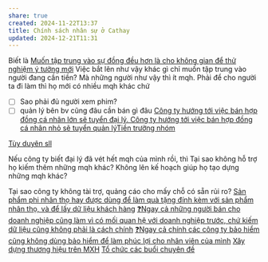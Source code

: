 ```yaml
---
share: true
created: 2024-11-22T13:37
title: Chính sách nhân sự ở Cathay
updated: 2024-12-21T11:31
---
```

Biết là [Muốn tập trung vào sự đồng đều hơn là cho không gian để thử nghiệm ý tưởng mới](./Minh%20b%E1%BA%A1ch%20v%C3%A0%20r%C3%A0ng%20bu%E1%BB%99c/Mu%E1%BB%91n%20t%E1%BA%ADp%20trung%20v%C3%A0o%20s%E1%BB%B1%20%C4%91%E1%BB%93ng%20%C4%91%E1%BB%81u%20h%C6%A1n%20l%C3%A0%20cho%20kh%C3%B4ng%20gian%20%C4%91%E1%BB%83%20th%E1%BB%AD%20nghi%E1%BB%87m%20%C3%BD%20t%C6%B0%E1%BB%9Fng%20m%E1%BB%9Bi.md)
Việc bắt lên như vậy khác gì chỉ muốn tập trung vào người đang cần tiền? Mà những người như vậy thì ít mqh. Phải để cho người ta đi làm thì họ mới có nhiều mqh khác chứ

- [ ] Sao phải đủ người xem phim? 
- [ ] quản lý bên bv cũng đâu cần bán gì đâu [Công ty hướng tới việc bán hợp đồng cá nhân lớn sẽ tuyển đại lý. Công ty hướng tới việc bán hợp đồng cá nhân nhỏ sẽ tuyển quản lý](../../Chi%E1%BA%BFn%20l%C6%B0%E1%BB%A3c/C%C3%B4ng%20ty%20h%C6%B0%E1%BB%9Bng%20t%E1%BB%9Bi%20vi%E1%BB%87c%20b%C3%A1n%20h%E1%BB%A3p%20%C4%91%E1%BB%93ng%20c%C3%A1%20nh%C3%A2n%20l%E1%BB%9Bn%20s%E1%BA%BD%20tuy%E1%BB%83n%20%C4%91%E1%BA%A1i%20l%C3%BD.%20C%C3%B4ng%20ty%20h%C6%B0%E1%BB%9Bng%20t%E1%BB%9Bi%20vi%E1%BB%87c%20b%C3%A1n%20h%E1%BB%A3p%20%C4%91%E1%BB%93ng%20c%C3%A1%20nh%C3%A2n%20nh%E1%BB%8F%20s%E1%BA%BD%20tuy%E1%BB%83n%20qu%E1%BA%A3n%20l%C3%BD.md)[Tiền trưởng nhóm](../B%E1%BA%A3o%20Vi%E1%BB%87t/Ti%E1%BB%81n%20tr%C6%B0%E1%BB%9Fng%20nh%C3%B3m/index.md)

[Tùy duyên sll](../../Chi%E1%BA%BFn%20l%C6%B0%E1%BB%A3c/T%C3%B9y%20duy%C3%AAn%20sll.md)

Nếu công ty biết đại lý đã vét hết mqh của mình rồi, thì Tại sao không hỗ trợ họ kiếm thêm những mqh khác? Không lên kế hoạch giúp họ tạo dựng những mqh khác?

Tại sao công ty không tài trợ, quảng cáo cho mấy chỗ có sẵn rủi ro? 
[Sản phẩm phi nhân thọ hay được dùng để làm quà tặng đính kèm với sản phẩm nhân thọ, và để lấy dữ liệu khách hàng](../../../../../%E2%9A%A1Hi%E1%BB%83u%20bi%E1%BA%BFt%20s%C3%A2u/T%E1%BB%95%20ch%E1%BB%A9c%20t%C3%A0i%20ch%C3%ADnh/B%E1%BA%A3o%20hi%E1%BB%83m/Chi%E1%BA%BFn%20l%C6%B0%E1%BB%A3c%20ph%C3%A1t%20tri%E1%BB%83n%20th%E1%BB%8B%20tr%C6%B0%E1%BB%9Dng/S%E1%BA%A3n%20ph%E1%BA%A9m%20phi%20nh%C3%A2n%20th%E1%BB%8D%20hay%20%C4%91%C6%B0%E1%BB%A3c%20d%C3%B9ng%20%C4%91%E1%BB%83%20l%C3%A0m%20qu%C3%A0%20t%E1%BA%B7ng%20%C4%91%C3%ADnh%20k%C3%A8m%20v%E1%BB%9Bi%20s%E1%BA%A3n%20ph%E1%BA%A9m%20nh%C3%A2n%20th%E1%BB%8D,%20v%C3%A0%20%C4%91%E1%BB%83%20l%E1%BA%A5y%20d%E1%BB%AF%20li%E1%BB%87u%20kh%C3%A1ch%20h%C3%A0ng.md)
[❓Ngay cả những người bán cho doanh nghiệp cũng làm vì có mối quan hệ với doanh nghiệp trước, chứ kiếm dữ liệu cũng không phải là cách chính](../../Chi%E1%BA%BFn%20l%C6%B0%E1%BB%A3c/%E2%9D%93Ngay%20c%E1%BA%A3%20nh%E1%BB%AFng%20ng%C6%B0%E1%BB%9Di%20b%C3%A1n%20cho%20doanh%20nghi%E1%BB%87p%20c%C5%A9ng%20l%C3%A0m%20v%C3%AC%20c%C3%B3%20m%E1%BB%91i%20quan%20h%E1%BB%87%20v%E1%BB%9Bi%20doanh%20nghi%E1%BB%87p%20tr%C6%B0%E1%BB%9Bc,%20ch%E1%BB%A9%20ki%E1%BA%BFm%20d%E1%BB%AF%20li%E1%BB%87u%20c%C5%A9ng%20kh%C3%B4ng%20ph%E1%BA%A3i%20l%C3%A0%20c%C3%A1ch%20ch%C3%ADnh.md)
[❓Ngay cả chính các công ty bảo hiểm cũng không dùng bảo hiểm để làm phúc lợi cho nhân viên của mình](../../../../../%F0%9F%93%90%20D%E1%BB%B1%20%C3%A1n/Ch%E1%BA%A1y%20ch%E1%BB%89%20ti%C3%AAu/B%E1%BA%A3o%20hi%E1%BB%83m/T%C3%A0i%20li%E1%BB%87u/Ki%E1%BA%BFm%20kh%C3%A1ch/%E2%9D%93Ngay%20c%E1%BA%A3%20ch%C3%ADnh%20c%C3%A1c%20c%C3%B4ng%20ty%20b%E1%BA%A3o%20hi%E1%BB%83m%20c%C5%A9ng%20kh%C3%B4ng%20d%C3%B9ng%20b%E1%BA%A3o%20hi%E1%BB%83m%20%C4%91%E1%BB%83%20l%C3%A0m%20ph%C3%BAc%20l%E1%BB%A3i%20cho%20nh%C3%A2n%20vi%C3%AAn%20c%E1%BB%A7a%20m%C3%ACnh.md)
[Xây dựng thương hiệu trên MXH](../../../../X%C3%A2y%20d%E1%BB%B1ng%20th%C6%B0%C6%A1ng%20hi%E1%BB%87u,%20m%E1%BB%9F%20r%E1%BB%99ng%20m%E1%BB%91i%20quan%20h%E1%BB%87/X%C3%A2y%20d%E1%BB%B1ng%20th%C6%B0%C6%A1ng%20hi%E1%BB%87u%20tr%C3%AAn%20MXH.md)
[Tổ chức các buổi chuyên đề](../../../../X%C3%A2y%20d%E1%BB%B1ng%20th%C6%B0%C6%A1ng%20hi%E1%BB%87u,%20m%E1%BB%9F%20r%E1%BB%99ng%20m%E1%BB%91i%20quan%20h%E1%BB%87/T%E1%BB%95%20ch%E1%BB%A9c%20c%C3%A1c%20bu%E1%BB%95i%20chuy%C3%AAn%20%C4%91%E1%BB%81.md)